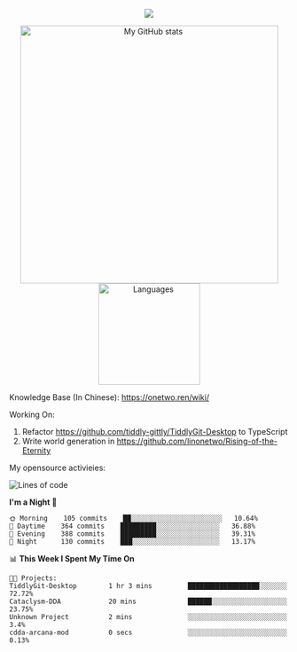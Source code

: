<a href="https://github.com/linonetwo">
    <p align="center">
        <img src="https://github-profile-trophy.vercel.app/?username=linonetwo&column=7&theme=onedark"/>
    </p>
</a>
<a align="center" href="https://github.com/linonetwo">
  <p align="center">
    <img src="https://github-readme-stats.vercel.app/api?username=linonetwo&show_icons=true&count_private=true" alt="My GitHub stats" width="465"/>
    <img src="https://github-readme-stats.vercel.app/api/top-langs/?username=linonetwo&layout=compact&langs_count=10" alt="Languages" height="183">
  </p>
</a>

Knowledge Base (In Chinese): https://onetwo.ren/wiki/

Working On: 

1. Refactor https://github.com/tiddly-gittly/TiddlyGit-Desktop to TypeScript
1. Write world generation in https://github.com/linonetwo/Rising-of-the-Eternity

My opensource activieies:

<!--START_SECTION:waka-->
![Lines of code](https://img.shields.io/badge/From%20Hello%20World%20I%27ve%20Written-2.5%20million%20lines%20of%20code-blue)

**I'm a Night 🦉** 

```text
🌞 Morning    105 commits    ██░░░░░░░░░░░░░░░░░░░░░░░   10.64% 
🌆 Daytime    364 commits    █████████░░░░░░░░░░░░░░░░   36.88% 
🌃 Evening    388 commits    █████████░░░░░░░░░░░░░░░░   39.31% 
🌙 Night      130 commits    ███░░░░░░░░░░░░░░░░░░░░░░   13.17%

```


📊 **This Week I Spent My Time On** 

```text
🐱‍💻 Projects: 
TiddlyGit-Desktop        1 hr 3 mins         ██████████████████░░░░░░░   72.72% 
Cataclysm-DDA            20 mins             ██████░░░░░░░░░░░░░░░░░░░   23.75% 
Unknown Project          2 mins              ░░░░░░░░░░░░░░░░░░░░░░░░░   3.4% 
cdda-arcana-mod          0 secs              ░░░░░░░░░░░░░░░░░░░░░░░░░   0.13%

```


<!--END_SECTION:waka-->
